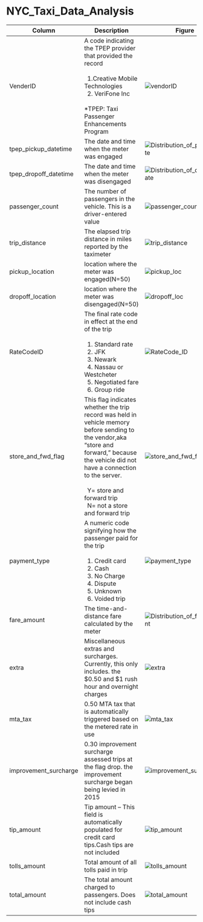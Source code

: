 # NYC_Taxi_Data_Analysis

|Column|Description|Figure|
|------|---|---|
|VenderID|A code indicating the TPEP provider that provided the record <br><br> &ensp;1.Creative Mobile Technologies <br> &ensp;2. VeriFone Inc <br><br>  *TPEP: Taxi Passenger Enhancements Program|![vendorID](https://github.com/user-attachments/assets/b847a4ee-1f00-459f-9312-21d336e14551)|
|tpep_pickup_datetime|The date and time when the meter was engaged|![Distribution_of_pickup_date](https://github.com/user-attachments/assets/4feb35d4-235c-4750-ab9b-87abbbbc5f0f)|
|tpep_dropoff_datetime|The date and time when the meter was disengaged|![Distribution_of_dropoff_date](https://github.com/user-attachments/assets/df6cd918-3f88-4a69-bbf7-38199717b93a)|
|passenger_count|The number of passengers in the vehicle. This is a driver-entered value|![passenger_count](https://github.com/user-attachments/assets/ee618060-24c3-43b2-902f-a5d6de5823e7)|
|trip_distance|The elapsed trip distance in miles reported by the taximeter|![trip_distance](https://github.com/user-attachments/assets/4ba4d1bd-a3d8-4edf-90eb-3b85fa168146)|
|pickup_location|location where the meter was engaged(N=50)|![pickup_loc](https://github.com/user-attachments/assets/8cfae76a-9d2a-4b66-945f-439de301059c "pickup_loc")|
|dropoff_location|location where the meter was disengaged(N=50)|![dropoff_loc](https://github.com/user-attachments/assets/12631b94-a945-4f63-87cd-efcb03df573e "dropoff_loc")|
|RateCodeID|The final rate code in effect at the end of the trip<br><br>&ensp;1. Standard rate<br>&ensp;2. JFK<br>&ensp;3. Newark<br>&ensp;4. Nassau or Westcheter<br>&ensp;5. Negotiated fare<br>&ensp;6. Group ride|![RateCode_ID](https://github.com/user-attachments/assets/00316c46-1cfc-4d4e-a259-2a3baacb2410)|
|store_and_fwd_flag|This flag indicates whether the trip record was held in vehicle memory before sending to the vendor,aka “store and forward,” because the vehicle did not have a connection to the server.<br><br>&ensp;Y= store and forward trip<br>&ensp;N= not a store and forward trip|![store_and_fwd_flag](https://github.com/user-attachments/assets/8cf4f6e7-2222-4ca0-8f54-b7298da843ec)|
|payment_type|A numeric code signifying how the passenger paid for the trip<br><br>&ensp;1. Credit card<br>&ensp;2. Cash<br>&ensp;3. No Charge<br>&ensp;4. Dispute<br>&ensp;5. Unknown<br>&ensp;6. Voided trip|![payment_type](https://github.com/user-attachments/assets/b5fbde1f-f2b4-47c1-af3e-e73e228a70d4)|
|fare_amount|The time-and-distance fare calculated by the meter|![Distribution_of_fare_amount](https://github.com/user-attachments/assets/e8881dc4-fbaa-4873-bc5d-034364866a96)|
|extra|Miscellaneous extras and surcharges. Currently, this only includes. the $0.50 and $1 rush hour and overnight charges|![extra](https://github.com/user-attachments/assets/045e46cb-0cf1-4794-bf00-22156fab3af1)|
|mta_tax|0.50 MTA tax that is automatically triggered based on the metered rate in use|![mta_tax](https://github.com/user-attachments/assets/e80c130e-c708-4128-999f-9d3c0b271a45)|
|improvement_surcharge|0.30 improvement surcharge assessed trips at the flag drop. the improvement surcharge began being levied in 2015|![improvement_surcharge](https://github.com/user-attachments/assets/849a73d4-e446-4b5f-8277-7bcff546d33a)|
|tip_amount|Tip amount – This field is automatically populated for credit card tips.Cash tips are not included|![tip_amount](https://github.com/user-attachments/assets/df364826-b411-4ed7-a82c-4f0c44fb89ec)|
|tolls_amount|Total amount of all tolls paid in trip|![tolls_amount](https://github.com/user-attachments/assets/33cb5ba9-0c5d-4ddb-897b-f59957b4fcad)|
|total_amount|The total amount charged to passengers. Does not include cash tips|![total_amount](https://github.com/user-attachments/assets/3012fa5e-deb0-4791-aec7-5bbdc3755328)|

